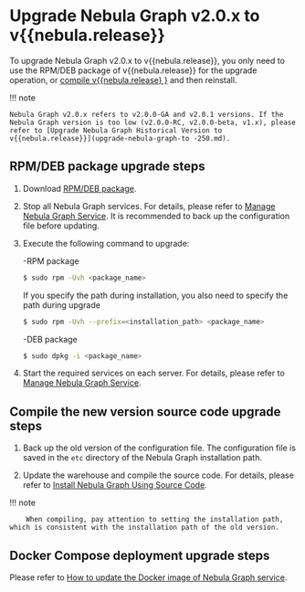# Upgrade Nebula Graph v2.0.x to v{{nebula.release}}

To upgrade Nebula Graph v2.0.x to v{{nebula.release}}, you only need to use the RPM/DEB package of v{{nebula.release}} for the upgrade operation, or [compile v{{nebula.release} }](../2.compile-and-install-nebula-graph/1.install-nebula-graph-by-compiling-the-source-code.md) and then reinstall.

!!! note

    Nebula Graph v2.0.x refers to v2.0.0-GA and v2.0.1 versions. If the Nebula Graph version is too low (v2.0.0-RC, v2.0.0-beta, v1.x), please refer to [Upgrade Nebula Graph Historical Version to v{{nebula.release}}](upgrade-nebula-graph-to -250.md).

## RPM/DEB package upgrade steps

1. Download [RPM/DEB package](https://github.com/vesoft-inc/nebula-graph/releases/tag/v{{nebula.release}}).

2. Stop all Nebula Graph services. For details, please refer to [Manage Nebula Graph Service](../../2.quick-start/5.start-stop-service.md). It is recommended to back up the configuration file before updating.

3. Execute the following command to upgrade:

   -RPM package

      ```bash
      $ sudo rpm -Uvh <package_name>
      ```
      
      If you specify the path during installation, you also need to specify the path during upgrade
      
      ```bash
      $ sudo rpm -Uvh --prefix=<installation_path> <package_name>
      ```
   -DEB package

      ```bash
      $ sudo dpkg -i <package_name>
      ```

4. Start the required services on each server. For details, please refer to [Manage Nebula Graph Service](../../2.quick-start/5.start-stop-service.md#_1).

## Compile the new version source code upgrade steps

1. Back up the old version of the configuration file. The configuration file is saved in the `etc` directory of the Nebula Graph installation path.

2. Update the warehouse and compile the source code. For details, please refer to [Install Nebula Graph Using Source Code](../2.compile-and-install-nebula-graph/1.install-nebula-graph-by-compiling-the-source-code.md).

  !!! note

        When compiling, pay attention to setting the installation path, which is consistent with the installation path of the old version.

## Docker Compose deployment upgrade steps

Please refer to [How to update the Docker image of Nebula Graph service](../2.compile-and-install-nebula-graph/3.deploy-nebula-graph-with-docker-compose.md#nebula_graphdocker).